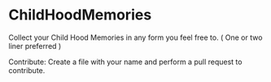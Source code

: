 # ChildHoodMemories
Collect your Child Hood Memories in any form you feel free to. ( One or two liner preferred )

Contribute:
Create a file with your name and perform a pull request to contribute.
